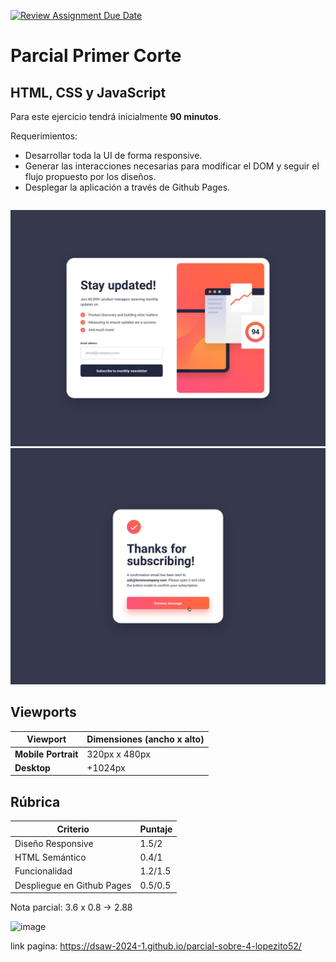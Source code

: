 [![Review Assignment Due Date](https://classroom.github.com/assets/deadline-readme-button-24ddc0f5d75046c5622901739e7c5dd533143b0c8e959d652212380cedb1ea36.svg)](https://classroom.github.com/a/jt9f8bo4)
# Parcial Primer Corte

## HTML, CSS y JavaScript

Para este ejercicio tendrá inicialmente **90 minutos**.

Requerimientos:

- Desarrollar toda la UI de forma responsive.
- Generar las interacciones necesarias para modificar el DOM y seguir el flujo propuesto por los diseños.
- Desplegar la aplicación a través de Github Pages.

```markdown

```

![Texto Alternativo](./design/desktop-design.jpg)
![Texto Alternativo](./design/desktop-success-active.jpg)

## Viewports

| Viewport            | Dimensiones (ancho x alto) |
| ------------------- | -------------------------- |
| **Mobile Portrait** | 320px x 480px              |
| **Desktop**         | +1024px                    |

## Rúbrica

| Criterio                   | Puntaje |
| -------------------------- | ------- |
| Diseño Responsive          | 1.5/2       |
| HTML Semántico             | 0.4/1       |
| Funcionalidad              | 1.2/1.5     |
| Despliegue en Github Pages | 0.5/0.5     |

Nota parcial: 3.6 x 0.8 -> 2.88

![image](https://github.com/DSAW-2024-1/parcial-sobre-4-lopezito52/assets/50994778/00fe9bac-24fc-4560-b0d4-e67f1f047030)


link pagina: https://dsaw-2024-1.github.io/parcial-sobre-4-lopezito52/
